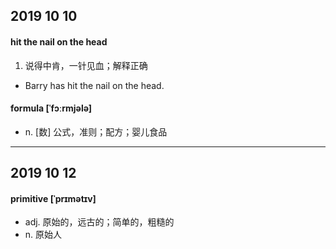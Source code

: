 ## 2019 10 10

#### hit the nail on the head

1. 说得中肯，一针见血；解释正确

* Barry has hit the nail on the head.

#### formula [ˈfɔːrmjələ] 

* n. [数] 公式，准则；配方；婴儿食品

----
## 2019 10 12

#### primitive [ˈprɪmətɪv]

* adj. 原始的，远古的；简单的，粗糙的
* n. 原始人